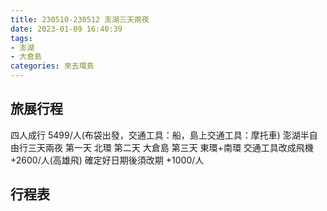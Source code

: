 ```yaml
---
title: 230510-230512 澎湖三天兩夜
date: 2023-01-09 16:40:39
tags:
- 澎湖
- 大倉島
categories: 來去環島
---
```

## 旅展行程

 四人成行 5499/人(布袋出發，交通工具：船，島上交通工具：摩托車)
 澎湖半自由行三天兩夜
 第一天 北環
 第二天 大倉島
 第三天 東環+南環
 交通工具改成飛機 +2600/人(高雄飛)
 確定好日期後須改期 +1000/人




<!--more-->
## 行程表
<!-- ### 第一天
|日期|12月10日|備註|
|:-:|:----:|:--:|
|上午|朝馬站集合|搭姑姑順風車|
|午餐|日常日嚐早午餐|菲力嫩雞早午餐|
|下午|大坑步道|9號&10號|
||東東芋圓|一號餐|
|晚餐|東勢夜市|雞肉串<br>羊肉串<br>鴨血豆腐<br>麵包|
||全聯|採買|
|住宿|東勢的家|下午五點前無法入住 須提前告知<br> 隔天早上10點前退房<br>含早餐|

### 第二天 
|日期|12月11日|備註|
|:--:|:---:|:--:|
|早餐|民宿|早餐（07：30）|
|上午|上山|09:00出發<br>先去加油|
||稍來山步道|10:41入口開始<br>35K 收費站停車場<br>看見藍腹鷴三隻|
|午餐|遊客中心觀景台|來一客<br>麵包<br>桂圓紅棗茶<br>看夕陽的地方|
|下午|啞口觀景平台|48K 停車場<br>看日出的地方|
|住宿|大雪山小木屋|房間620|
|晚餐|大雪山餐廳|晚餐(17:30~19:00)|
|晚上尋寶|雪山派出所|冬螢|
||四人和室|白面鼯鼠|

### 第三天 
|日期|12月12日|備註|
|:--:|:---:|:--:|
|早餐|大雪山餐廳|早餐（07：00～08：00）|
|上午|雪山神木|50K 停車場<br>先下坡再上坡|
|午餐|阿婆炒麵|豬血湯好喝|
||中一餅行|咖啡櫅粑餅<br>鳳梨酥|
|和欣|朝馬轉運站|15:57-17:41|

## 交通工具：飛機、船、機車

### 油資計算與停車費用

```bash
總公里數 "194.6"
油耗算 "9.69"
油價 "30.4"
停車費 "20+45=65"
194.6/9.69*30.4= "610"
610+65/3= "225" /人
```

### 住宿費用
|資訊|項目|金額|預付訂金|
|:--:|:--:|:--:|:--:|
|東勢的家|住宿|3000元|1700元|
|大雪山小木屋|住宿|3300元|700元|
||總計|6300元|2400元|
||一人|2100元||

## 總費用
|類型|資訊|項目|金額|
|:--:|:--:|:--:|:--:|
|中餐|日常日嚐早午餐|菲力嫩雞早午餐|353元|
||阿婆炒麵|炒麵+豬血湯|55元|
|晚餐|東勢夜市|雞肉串|15元|
|||羊肉串|17元|
|||蔥油餅|25元|
|||鴨血豆腐湯|65元|
|||麵包|20元|
|點心|東東芋圓|一號|65元|
||全聯|巧克力球|28元|
|||什麼玩意兒點心麵|35元|
|飲料|大雪山遊客中心|桂圓紅棗茶|100元|
|用品|全聯|毛巾|75元|
|門票|大雪山森林遊樂園區|電子票證|150元|
|交通|和欣|台中朝馬>麻豆|210元|
||Zinger|油資+停車費|225元|
|住宿|東勢的家||1000元|
||大雪山森林遊樂園區|小木屋|1100元|
|伴手禮|中一餅行|咖啡櫅粑餅|190元|
|||鳳梨酥|55元|
|||總計|3783元|

## 地圖參考
![Image](https://github.com/3618321s/blog/raw/gh-pages/images/TripOne/大雪山森林遊樂區平面圖.jpg)

問了服務台工作人員才知道
木馬道是給專業去的
就沒有去了

小神木步道整個都在整修
所以也沒有去 -->